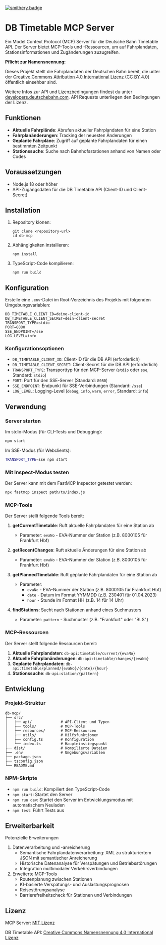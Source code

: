 [![smithery badge](https://smithery.ai/badge/@jorekai/db-timetable-mcp)](https://smithery.ai/server/@jorekai/db-timetable-mcp)
# DB Timetable MCP Server

Ein Model Context Protocol (MCP) Server für die Deutsche Bahn Timetable API. Der Server bietet MCP-Tools und -Ressourcen, um auf Fahrplandaten, Stationsinformationen und Zugänderungen zuzugreifen.

**Pflicht zur Namensnennung:**  

Dieses Projekt stellt die Fahrplandaten der Deutschen Bahn bereit, die unter der [Creative Commons Attribution 4.0 International Lizenz (CC BY 4.0)](https://creativecommons.org/licenses/by/4.0/) öffentlich einsehbar sind.

Weitere Infos zur API und Lizenzbedingungen findest du unter [developers.deutschebahn.com](https://developers.deutschebahn.com/). API Requests unterliegen den Bedingungen der Lizenz.


## Funktionen

- **Aktuelle Fahrplände**: Abrufen aktueller Fahrplandaten für eine Station
- **Fahrplanänderungen**: Tracking der neuesten Änderungen
- **Geplante Fahrpläne**: Zugriff auf geplante Fahrplandaten für einen bestimmten Zeitpunkt
- **Stationssuche**: Suche nach Bahnhofsstationen anhand von Namen oder Codes

## Voraussetzungen

- Node.js 18 oder höher
- API-Zugangsdaten für die DB Timetable API (Client-ID und Client-Secret)

## Installation

1. Repository klonen:
   ```
   git clone <repository-url>
   cd db-mcp
   ```

2. Abhängigkeiten installieren:
   ```
   npm install
   ```

3. TypeScript-Code kompilieren:
   ```
   npm run build
   ```

## Konfiguration

Erstelle eine `.env`-Datei im Root-Verzeichnis des Projekts mit folgenden Umgebungsvariablen:

```
DB_TIMETABLE_CLIENT_ID=deine-client-id
DB_TIMETABLE_CLIENT_SECRET=dein-client-secret
TRANSPORT_TYPE=stdio
PORT=8080
SSE_ENDPOINT=/sse
LOG_LEVEL=info
```

### Konfigurationsoptionen

- `DB_TIMETABLE_CLIENT_ID`: Client-ID für die DB API (erforderlich)
- `DB_TIMETABLE_CLIENT_SECRET`: Client-Secret für die DB API (erforderlich)
- `TRANSPORT_TYPE`: Transporttyp für den MCP-Server (`stdio` oder `sse`, Standard: `stdio`)
- `PORT`: Port für den SSE-Server (Standard: `8080`)
- `SSE_ENDPOINT`: Endpunkt für SSE-Verbindungen (Standard: `/sse`)
- `LOG_LEVEL`: Logging-Level (`debug`, `info`, `warn`, `error`, Standard: `info`)

## Verwendung

### Server starten

Im stdio-Modus (für CLI-Tests und Debugging):

```bash
npm start
```

Im SSE-Modus (für Webclients):

```bash
TRANSPORT_TYPE=sse npm start
```

### Mit Inspect-Modus testen

Der Server kann mit dem FastMCP Inspector getestet werden:

```bash
npx fastmcp inspect path/to/index.js
```

### MCP-Tools

Der Server stellt folgende Tools bereit:

1. **getCurrentTimetable**: Ruft aktuelle Fahrplandaten für eine Station ab
   - Parameter: `evaNo` - EVA-Nummer der Station (z.B. 8000105 für Frankfurt Hbf)

2. **getRecentChanges**: Ruft aktuelle Änderungen für eine Station ab
   - Parameter: `evaNo` - EVA-Nummer der Station (z.B. 8000105 für Frankfurt Hbf)

3. **getPlannedTimetable**: Ruft geplante Fahrplandaten für eine Station ab
   - Parameter: 
     - `evaNo` - EVA-Nummer der Station (z.B. 8000105 für Frankfurt Hbf)
     - `date` - Datum im Format YYMMDD (z.B. 230401 für 01.04.2023)
     - `hour` - Stunde im Format HH (z.B. 14 für 14 Uhr)

4. **findStations**: Sucht nach Stationen anhand eines Suchmusters
   - Parameter: `pattern` - Suchmuster (z.B. "Frankfurt" oder "BLS")

### MCP-Ressourcen

Der Server stellt folgende Ressourcen bereit:

1. **Aktuelle Fahrplandaten**: `db-api:timetable/current/{evaNo}`
2. **Aktuelle Fahrplanänderungen**: `db-api:timetable/changes/{evaNo}`
3. **Geplante Fahrplandaten**: `db-api:timetable/planned/{evaNo}/{date}/{hour}`
4. **Stationssuche**: `db-api:station/{pattern}`

## Entwicklung

### Projekt-Struktur

```
db-mcp/
├── src/
│   ├── api/             # API-Client und Typen
│   ├── tools/           # MCP-Tools
│   ├── resources/       # MCP-Ressourcen
│   ├── utils/           # Hilfsfunktionen
│   ├── config.ts        # Konfiguration
│   └── index.ts         # Haupteinstiegspunkt
├── dist/                # Kompilierte Dateien
├── .env                 # Umgebungsvariablen
├── package.json
├── tsconfig.json
└── README.md
```

### NPM-Skripte

- `npm run build`: Kompiliert den TypeScript-Code
- `npm start`: Startet den Server
- `npm run dev`: Startet den Server im Entwicklungsmodus mit automatischem Neuladen
- `npm test`: Führt Tests aus

## Erweiterbarkeit

Potenzielle Erweiterungen
1. Datenverarbeitung und -anreicherung
   - Semantische Fahrplandatenverarbeitung: XML zu strukturiertem JSON mit semantischer Anreicherung
   - Historische Datenanalyse für Verspätungen und Betriebsstörungen
   - Integration multimodaler Verkehrsverbindungen
2. Erweiterte MCP-Tools
   - Routenplanung zwischen Stationen
   - KI-basierte Verspätungs- und Auslastungsprognosen
   - Reisestörungsanalyse
   - Barrierefreiheitscheck für Stationen und Verbindungen

## Lizenz

MCP Server: [MIT Lizenz](LICENSE)

DB Timetable API: [Creative Commons Namensnennung 4.0 International Lizenz](https://developers.deutschebahn.com/db-api-marketplace/apis/product/timetables)
